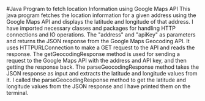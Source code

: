 #Java Program to fetch location Information using Google Maps API
This java program fetches the location information for a given address using the Google Maps API and displays the latitude and longitude of that address.
I have imported necessary classes and packages for handling HTTP connections and IO operations.
The "address" and "apiKey" as parameters and returns the JSON response from the Google Maps Geocoding API. It uses HTTPURLConnection to make a GET request to the API and reads the response.
The getGeocodingResponse method is used for sending a request to the Google Maps API with the address and API key, and then getting the response back. 
The parseGeocodingResponse method takes the JSON response as input and extracts the latitude and longitude values from it. 
I called the parseGeocodingResponse method to get the latitude and longitude values from the JSON response and I have printed them on the terminal.
